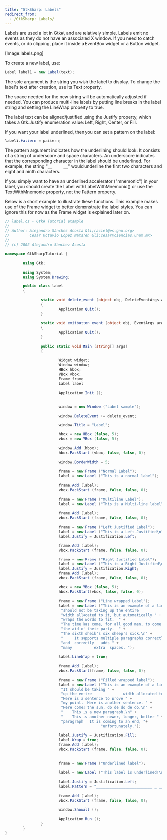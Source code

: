 ```yaml
---
title: "GtkSharp: Labels"
redirect_from:
  - /GtkSharp:_Labels/
---
```


Labels are used a lot in Gtk\#, and are relatively simple. Labels emit no events as they do not have an associated X window. If you need to catch events, or do clipping, place it inside a EventBox widget or a Button widget.

[Image:labels.png]

To create a new label, use:

``` csharp
Label label1 = new Label(text);
```

The sole argument is the string you wish the label to display. To change the label's text after creation, use its Text property.

The space needed for the new string will be automatically adjusted if needed. You can produce multi-line labels by putting line breaks in the label string and setting the LineWrap property to true.

The label text can be aligned/justified using the Justify property, which takes a Gtk.Justify enumeration value: Left, Right, Center, or Fill.

If you want your label underlined, then you can set a pattern on the label:

``` csharp
label1.Pattern = pattern;
```

The pattern argument indicates how the underlining should look. It consists of a string of underscore and space characters. An underscore indicates that the corresponding character in the label should be underlined. For example, the string "`__     __`" would underline the first two characters and eight and ninth characters.

If you simply want to have an underlined accelerator ("mnemonic") in your label, you should create the Label with LabelWithMnemonic() or use the TextWithMnemonic property, not the Pattern property.

Below is a short example to illustrate these functions. This example makes use of the Frame widget to better demonstrate the label styles. You can ignore this for now as the Frame widget is explained later on.

``` csharp
// label.cs - Gtk# Tutorial example
//
// Author: Alejandro Sánchez Acosta &li;raciel@es.gnu.org>
//         Cesar Octavio Lopez Nataren &li;cesar@ciencias.unam.mx>
//
// (c) 2002 Alejandro Sánchez Acosta
 
namespace GtkSharpTutorial {
 
        using Gtk;
 
        using System;
        using System.Drawing;
 
        public class label
        {
 
                static void delete_event (object obj, DeleteEventArgs args)
                {
                        Application.Quit();
                }
 
                static void exitbutton_event (object obj, EventArgs args)
                {
                        Application.Quit();
                }
 
                public static void Main (string[] args)
                {
 
                        Widget widget;
                        Window window;
                        HBox hbox;
                        VBox vbox;
                        Frame frame;
                        Label label;
 
                        Application.Init ();   
 
 
                        window = new Window ("Label sample");
 
                        window.DeleteEvent += delete_event;
 
                        window.Title = "Label";
 
                        hbox = new HBox (false, 5);
                        vbox = new VBox (false, 5);
 
                        window.Add (hbox);
                        hbox.PackStart (vbox, false, false, 0);
 
                        window.BorderWidth = 5;
 
                        frame = new Frame ("Normal Label");
                        label = new Label ("This is a normal label");
 
                        frame.Add (label);
                        vbox.PackStart (frame, false, false, 0);
 
                        frame = new Frame ("Multiline Label");
                        label = new Label ("This is a Multi-line label\nSecond Line\nThird Line");
 
                        frame.Add (label);
                        vbox.PackStart (frame, false, false, 0);
 
                        frame = new Frame ("Left Justified Label");
                        label = new Label ("This is a Left-Justified\n" + "Multi-line label.\n" + "Third      line");
                        label.Justify = Justification.Left;
 
                        frame.Add (label);
                        vbox.PackStart (frame, false, false, 0);
 
                        frame = new Frame ("Right Justified Label");                    
                        label = new Label ("This is a Right Justified\nMulti-line label.\n" + "Fourth Line, (j/k)");
                        label.Justify = Justification.Right;
                        frame.Add (label);
                        vbox.PackStart (frame, false, false, 0);
 
                        vbox = new VBox (false, 5);
                        hbox.PackStart(vbox, false, false, 0);
 
                        frame = new Frame ("Line wrapped Label");
                        label = new Label ("This is an example of a line-wrapped label.  It " +
                         "should not be taking up the entire             " /* big space to test spacing */ +
                         "width allocated to it, but automatically " +
                         "wraps the words to fit.  " +
                         "The time has come, for all good men, to come to " +
                         "the aid of their party.  " +
                         "The sixth sheik's six sheep's sick.\n" +
                         "     It supports multiple paragraphs correctly, " +
                         "and  correctly   adds " +
                         "many          extra  spaces. ");
 
                        label.LineWrap = true;
 
                        frame.Add (label);
                        vbox.PackStart(frame, false, false, 0);
 
                        frame = new Frame ("Filled wrapped label");
                        label = new Label ("This is an example of a line-wrapped, filled label.  " +
                         "It should be taking " +
                         "up the entire              width allocated to it.  " +
                         "Here is a sentence to prove " +
                         "my point.  Here is another sentence. " +
                         "Here comes the sun, do de do de do.\n" +
                         "    This is a new paragraph.\n" +
                         "    This is another newer, longer, better " +
                         "paragraph.  It is coming to an end, "+
                                           "unfortunately.");
 
                        label.Justify = Justification.Fill;
                        label.Wrap = true;
                        frame.Add (label);
                        vbox.PackStart (frame, false, false, 0);
 
 
                        frame = new Frame ("Underlined label");
 
                        label = new Label ("This label is underlined!\n" + "This one is underlined in quite a funky fastion");
 
                        label.Justify = Justification.Left;
                        label.Pattern = "_________________________ _ _________ _ ______     __ _______ ___";
 
                        frame.Add (label);
                        vbox.PackStart (frame, false, false, 0);
 
                        window.ShowAll ();
 
                        Application.Run ();
                }
        }
}
```

